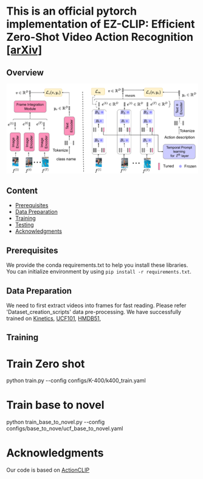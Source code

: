 # This is an official pytorch implementation of EZ-CLIP: Efficient Zero-Shot Video Action Recognition [[arXiv]](https://arxiv.org/abs/2312.08010)



## Overview

![EZ-CLIP](EZ-CLIP.png)


## Content 
- [Prerequisites](#prerequisites)
- [Data Preparation](#data-preparation)
- [Training](#training)
- [Testing](#testing)
- [Acknowledgments](#Acknowledgments)

## Prerequisites

We provide the conda requirements.txt to help you install these libraries. You can initialize environment by using `pip install -r requirements.txt`.

## Data Preparation
We need to first extract videos into frames for fast reading. Please refer 'Dataset_creation_scripts' data pre-processing.
We have successfully trained on [Kinetics](https://deepmind.com/research/open-source/open-source-datasets/kinetics/), [UCF101](http://crcv.ucf.edu/data/UCF101.php), [HMDB51](http://serre-lab.clps.brown.edu/resource/hmdb-a-large-human-motion-database/),

## Training

# Train Zero shot
python train.py --config configs/K-400/k400_train.yaml

# Train base to novel
python train_base_to_novel.py --config configs/base_to_nove/ucf_base_to_novel.yaml



# Acknowledgments
Our code is based on [ActionCLIP](https://github.com/sallymmx/ActionCLIP?tab=readme-ov-file) 